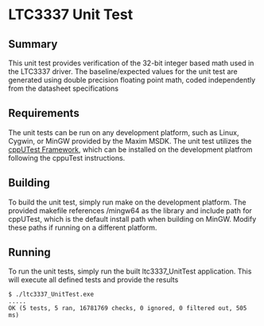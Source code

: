 # LTC3337 Unit Test

## Summary
This unit test provides verification of the 32-bit integer based math used in 
the LTC3337 driver.  The baseline/expected values for the unit test are 
generated using double precision floating point math, coded independently from
the datasheet specifications

## Requirements
The unit tests can be run on any development platform, such as Linux, Cygwin, or
MinGW provided by the Maxim MSDK. The unit test utilizes the [cppUTest Framework](http://cpputest.github.io/),
which can be installed on the development platfrom following the cppuTest
instructions.  

## Building
To build the unit test, simply run make on the development platform.  The 
provided makefile references /mingw64 as the library and include path for 
cppUTest, which is the default install path when building on MinGW.  Modify 
these paths if running on a different platform.

## Running
To run the unit tests, simply run the built ltc3337_UnitTest application. This
will execute all defined tests and provide the results

```
$ ./ltc3337_UnitTest.exe
.....
OK (5 tests, 5 ran, 16781769 checks, 0 ignored, 0 filtered out, 505 ms)
```